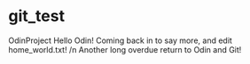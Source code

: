 # git_test
OdinProject
Hello Odin!
Coming back in to say more, and edit home_world.txt!
/n Another long overdue return to Odin and Git!
